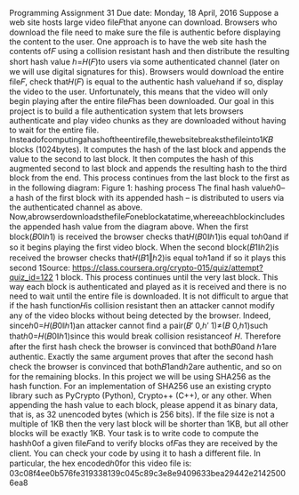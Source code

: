 Programming Assignment 31 Due date: Monday, 18 April, 2016 Suppose a web site hosts large video file𝐹that anyone can download. Browsers who download the file need to make sure the file is authentic before displaying the content to the user. One approach is to have the web site hash the contents of𝐹 using a collision resistant hash and then distribute the resulting short hash value ℎ=𝐻(𝐹)to users via some authenticated channel (later on we will use digital signatures for this). Browsers would download the entire file𝐹, check that𝐻(𝐹) is equal to the authentic hash valueℎand if so, display the video to the user. Unfortunately, this means that the video will only begin playing after the entire file𝐹has been downloaded. Our goal in this project is to build a file authentication system that lets browsers authenticate and play video chunks as they are downloaded without having to wait for the entire file. Insteadofcomputingahashoftheentirefile,thewebsitebreaksthefileinto1𝐾𝐵 blocks (1024bytes). It computes the hash of the last block and appends the value to the second to last block. It then computes the hash of this augmented second to last block and appends the resulting hash to the third block from the end. This process continues from the last block to the first as in the following diagram:
Figure 1: hashing process The final hash valueℎ0– a hash of the first block with its appended hash – is distributed to users via the authenticated channel as above. Now,abrowserdownloadsthefile𝐹oneblockatatime,whereeachblockincludes the appended hash value from the diagram above. When the first block(𝐵0∥ℎ1) is received the browser checks that𝐻(𝐵0∥ℎ1)is equal toℎ0and if so it begins playing the first video block. When the second block(𝐵1∥ℎ2)is received the browser checks that𝐻(𝐵1‖ℎ2)is equal toℎ1and if so it plays this second 1Source: https://class.coursera.org/crypto-015/quiz/attempt?quiz_id=122 1
block. This process continues until the very last block. This way each block is authenticated and played as it is received and there is no need to wait until the entire file is downloaded. It is not difficult to argue that if the hash function𝐻is collision resistant then an attacker cannot modify any of the video blocks without being detected by the browser. Indeed, sinceℎ0=𝐻(𝐵0∥ℎ1)an attacker cannot find a pair(𝐵′ 0,ℎ′ 1)≠(𝐵 0,ℎ1)such thatℎ0=𝐻(𝐵0∥ℎ1)since this would break collision resistanceof 𝐻. Therefore after the first hash check the browser is convinced that both𝐵0and ℎ1are authentic. Exactly the same argument proves that after the second hash check the browser is convinced that both𝐵1andℎ2are authentic, and so on for the remaining blocks. In this project we will be using SHA256 as the hash function. For an implementation of SHA256 use an existing crypto library such as PyCrypto (Python), Crypto++ (C++), or any other. When appending the hash value to each block, please append it as binary data, that is, as 32 unencoded bytes (which is 256 bits). If the file size is not a multiple of 1KB then the very last block will be shorter than 1KB, but all other blocks will be exactly 1KB. Your task is to write code to compute the hashℎ0of a given file𝐹and to verify blocks of𝐹as they are received by the client. You can check your code by using it to hash a different file. In particular, the hex encodedℎ0for this video file is: 03c08f4ee0b576fe319338139c045c89c3e8e9409633bea29442e21425006ea8

